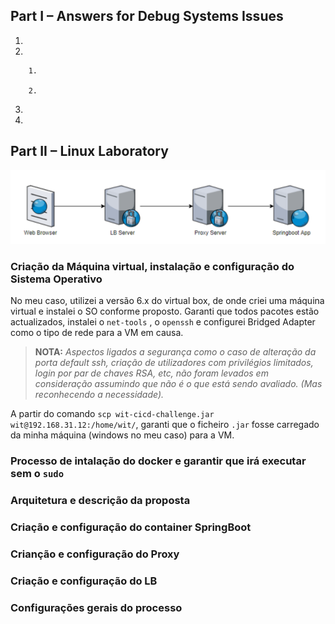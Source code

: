 

## Part I – Answers for Debug Systems Issues

1. 

2. 

		1. 

		2. 


3. 


4. 



## Part II – Linux Laboratory

![A test image](lb.png)

### Criação da Máquina virtual, instalação e configuração do Sistema Operativo

No meu caso, utilizei a versão 6.x do virtual box, de onde criei uma máquina virtual e instalei o SO conforme proposto.
Garanti que todos pacotes estão actualizados, instalei o `net-tools` , o `openssh` e configurei Bridged Adapter como o tipo de rede para a VM em causa.

> **NOTA:** 
 *Aspectos ligados a segurança como o caso de alteração da porta default ssh, criação de utilizadores com privilégios limitados, login por par de chaves RSA, etc, não foram levados em consideração assumindo que não é o que está sendo avaliado. (Mas reconhecendo a necessidade).*

A partir do comando `scp wit-cicd-challenge.jar wit@192.168.31.12:/home/wit/`, garanti que o ficheiro `.jar` fosse carregado da minha máquina (windows no meu caso) para a VM.


### Processo de intalação do docker e garantir que irá executar sem o `sudo`



### Arquitetura e descrição da proposta



### Criação e configuração do container SpringBoot



### Crianção e configuração do Proxy



### Criação e configuração do LB



### Configurações gerais do processo















